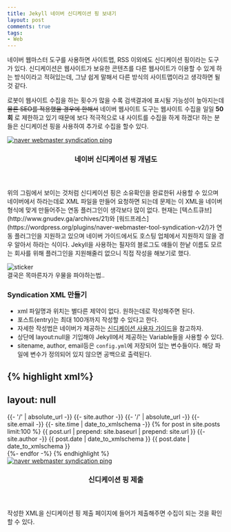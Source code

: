```yaml
---
title: Jekyll 네이버 신디케이션 핑 보내기
layout: post
comments: true
tags:
- Web
---
```

네이버 웹마스터 도구를 사용하면 사이트맵, RSS 이외에도 신디케이션 핑이라는 도구가 있다. 신디케이션은 웹사이트가 보유한 콘텐츠를 다른 웹사이트가 이용할 수 있게 하는 방식이라고 적혀있는데, 그냥 쉽게 말해서 다른 방식의 사이트맵이라고 생각하면 될 것 같다.

로봇이 웹사이트 수집을 하는 횟수가 많을 수록 검색결과에 표시될 가능성이 높아지는데 ~~물론 SEO를 적용했을 경우에 한해서~~ 네이버 웹사이트 도구는 웹사이트 수집을 일일 **50회** 로 제한하고 있기 때문에 보다 적극적으로 내 사이트를 수집을 하게 하겠다! 하는 분들은 신디케이션 핑을 사용하여 추가로 수집을 할수 있다.

<div class="row">
<div class="12u 12u$(mobile)">
<div class="item">
<a href="#" class="image fit"><img src="{{ 'assets/images/2018-03-22/1.jpg' | relative_url }}" alt="naver webmaster syndication ping"></a>
<header>
<h3>네이버 신디케이션 핑 개념도</h3>
</header>
</div>
</div>
</div>
위의 그림에서 보이는 것처럼 신디케이션 핑은 소유확인을 완료한뒤 사용할 수 있으며 네이버에서 하라는데로 XML 파일을 만들어 요청하면 되는데 문제는 이 XML을 네이버 형식에 맞게 만들어주는 연동 플러그인이 생각보다 많이 없다. 현재는 [텍스트큐브](http://www.gnudev.ga/archives/21)와 [워드프레스](https://wordpress.org/plugins/naver-webmaster-tool-syndication-v2/)가 연동 플러그인을 지원하고 있으며 네이버 가이드에서도 호스팅 업체에서 지원하지 않을 경우 알아서 하라는 식이다. Jekyll을 사용하는 필자의 블로그도 얘들이 한낱 이름도 모르는 회사를 위해 플러그인을 지원해줄리 없으니 직접 작성을 해보기로 했다.

<img src="{{ 'assets/images/stickers/sleep.gif' | relative_url }}" alt="sticker"><br>
결국은 목마른자가 우물을 파야하는법..

### Syndication XML 만들기
- xml 파일명과 위치는 별다른 제약이 없다. 원하는데로 작성해주면 된다.
- 포스트(entry)는 최대 100개까지 작성할 수 있다고 한다.
- 자세한 작성법은 네이버가 제공하는 [신디케이션 사용자 가이드](http://webmastertool.naver.com/guide/syndi_guide.naver)을 참고하자.
- 상단에 layout:null을 기입해야 Jekyll에서 제공하는 Variable들을 사용할 수 있다.
- sitename, author, email등은 <code>config.yml</code>에 저장되어 있는 변수들이다. 해당 파일에 변수가 정의되어 있지 않으면 공백으로 출력된다.

{% highlight xml%}
---
layout: null
---
<feed xmlns="http://webmastertool.naver.com">
  <!-- 피드 문서를 담고있는 카테고리 URL -->
  <id>{{- '/' | absolute_url -}}</id>
  <!-- 피드 문서를 나타내는 제목 -->
  <title>Syndication Document</title>
  <!-- 작성자 정보 -->
  <author>
    <name>{{- site.author -}}</name>
    <url>{{- '/' | absolute_url -}}</url>
    <email>{{- site.email -}}</email>
  </author>
  <!-- 신디케이션 문서 작성 시간 -->
  <updated>{{- site.time | date_to_xmlschema -}}</updated>
  <!-- 웹사이트 정보 -->
  <link rel="site" href="{{- '/' | absolute_url -}}" title="{{- site.sitename -}}"/>
  <!-- 포스팅 정보 (최대 100개, 50MB 이하로 제한) -->
  {% for post in site.posts limit:100 %}
  <entry>
    <id>
      {{ post.url | prepend: site.baseurl | prepend: site.url }}
    </id>
    <title>
      <![CDATA[ {{ post.title | xml_escape }} ]]>
    </title>
    <author>
      <name>{{- site.author -}}</name>
    </author>
    <updated>{{ post.date | date_to_xmlschema }}</updated>
    <published>{{ post.date | date_to_xmlschema }}</published>
    <link rel="via" href="{{- '/' | absolute_url -}}" title="{{- site.sitename -}}"/>
    <!-- 포스트 내용 HTML -->
    <content type="html">
    <![CDATA[
    {{ post.content }}
    ]]>
    <!-- 포스트 내용 TEXT -->
    </content>
    <summary type="text">
    <![CDATA[
    {{- post.excerpt | strip_html | truncatewords: 100 -}}
    ]]>
    </summary>
    <!-- 포스트 카테고리 -->
    <category term="category" label="category"/>
  </entry>
  {%- endfor -%}
  <!-- 삭제된 포스팅 정보 -->
  <!--
  <deleted-entry ref="http://www.syndi-example.com/bbs/board.php?bo_table=search_info&id=11" when="2016-06-26T00:10:05+09:00"/>
  -->
</feed>
{% endhighlight %}

<div class="row">
<div class="12u 12u$(mobile)">
<div class="item">
<a href="#" class="image fit"><img src="{{ 'assets/images/2018-03-22/2.png' | relative_url }}" alt="naver webmaster syndication ping"></a>
<header>
<h3>신디케이션 핑 제출</h3>
</header>
</div>
</div>
</div>
작성한 XML을 신디케이션 핑 제출 페이지에 들어가 제출해주면 수집이 되는 것을 확인할 수 있다.
